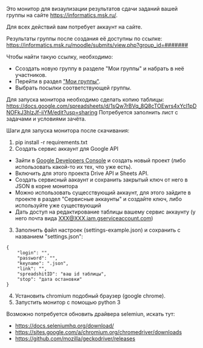 Это монитор для визаулизации результатов сдачи заданий вашей группы на сайте https://informatics.msk.ru/.

Для всех действий вам потребует аккаунт на сайте.

Результаты группы после создания её доступны по ссылке:
https://informatics.msk.ru/moodle/submits/view.php?group_id=#######

Чтобы найти такую ссылку, необходимо:
- Ссоздать новую группу в разделе "Мои группы" и набрать в неё участников.
- Перейти в раздел ["Мои группы"](https://informatics.msk.ru/groups/view.php).
- Выбрать посылки соответствующей группы.

Для запуска монитора необходимо сделать копию таблицы: 
https://docs.google.com/spreadsheets/d/1sQw7rBVq_8Q8cTOEwrs4xYcI1pDNOFkJ3hlzJf-iiYM/edit?usp=sharing
Потребуется заполнить лист с задачами и условиями зачёта.

Шаги для запуска монитора после скачивания:
1) pip install -r requirements.txt
2) Создать сервис аккаунт для  Google API
- Зайти в [Google Developers Console](https://console.developers.google.com/iam-admin/projects) и создать новый проект (либо использовать какой-то их тех, что уже есть).
- Включить для этого проекта Drive API и Sheets API.
- Создать сервисный аакаунт и сохранить закрытый ключ от него в JSON в корне монитора
- Можно использовать сущесствующий аккаунт, для этого зайдите в проекте в раздел "Сервисные аккаунты" и создайте ключ, либо используйте уже существующий
- Дать доступ на редактирование таблицы вашему сервис аккаунту (у него почта вида ХХХ@ХХХ.iam.gserviceaccount.com)

3) Заполнить файл настроек (settings-example.json) и сохранить с названием "settings.json":
```
{
	"login": "",
	"password": "",
	"keyname": ".json",
	"link": "",
	"spreadshitID": "ваш id таблицы",
	"stop": "дата остановки"    
}
```
4) Установить chromium подобный браузер (google chrome).
5) Запустить монитор с помощью python 3

Возможно потребуется обновить драйвера selemiun, искать тут:
- https://docs.seleniumhq.org/download/
- https://sites.google.com/a/chromium.org/chromedriver/downloads
- https://github.com/mozilla/geckodriver/releases
